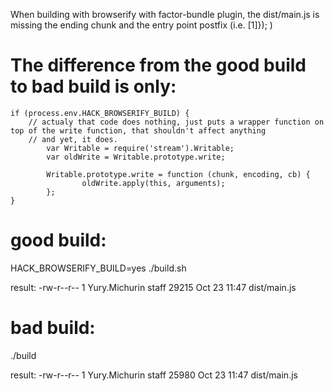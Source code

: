When building with browserify with factor-bundle plugin, the dist/main.js is missing the ending chunk and the entry point postfix (i.e. [1]}); )

The difference from the good build to bad build is only:
========================================================
```
if (process.env.HACK_BROWSERIFY_BUILD) {
	// actualy that code does nothing, just puts a wrapper function on top of the write function, that shouldn't affect anything
	// and yet, it does.
        var Writable = require('stream').Writable;
        var oldWrite = Writable.prototype.write;

        Writable.prototype.write = function (chunk, encoding, cb) {
                oldWrite.apply(this, arguments);
        };
}
```

good build:
===========
HACK_BROWSERIFY_BUILD=yes ./build.sh

result:
-rw-r--r--  1 Yury.Michurin  staff  29215 Oct 23 11:47 dist/main.js

bad build:
==========
./build

result:
-rw-r--r--  1 Yury.Michurin  staff  25980 Oct 23 11:47 dist/main.js

